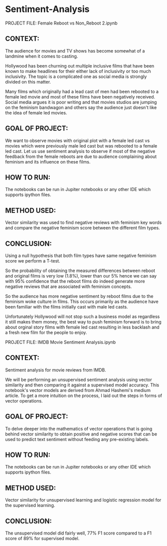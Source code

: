 # Sentiment-Analysis
PROJECT FILE: Female Reboot vs Non_Reboot 2.ipynb


## CONTEXT: 
The audience for movies and TV shows has become somewhat of a landmine when it comes to casting.

Hollywood has been churning out multiple inclusive films that have been known to make headlines for their either lack of inclusivity or too much inclusivity. The topic is a complicated one as social media is strongly divided on this matter.

Many films which originally had a lead cast of men had been rebooted to a female led movie and most of these films have been negatively received. Social media argues it is poor writing and that movies studios are jumping on the feminism bandwagon and others say the audience just doesn't like the idea of female led movies.

## GOAL OF PROJECT:
We want to observe movies with original plot with a female led cast vs movies which were previously male led cast but was rebooted to a female led cast.
Let us use sentiment analysis to observe if most of the negative feedback from the female reboots are due to audience complaining about feminism and its influence on these films.

## HOW TO RUN:
The notebooks can be run in Jupiter notebooks or any other IDE which supports ipython files.

## METHOD USED:
Vector similarity was used to find negative reviews with feminism key words and compare the negative feminism score between the different film types.

## CONCLUSION:
Using a null hypothesis that both film types have same negative feminism score we perform a T-test.

So the probability of obtaining the measured differences between reboot and original films is very low (1.8%), lower than our 5% hence we can say with 95% confidence that the reboot films do indeed generate more negative reviews that are associated with feminism concepts.

So the audience has more negative sentiment by reboot films due to the feminism woke culture in films. This occurs primarily as the audience have been familiar with the films initially cast with male led casts.

Unfortunately Hollywood will not stop such a business model as regardless it still makes them money, the best way to push feminism forward is to bring about orginal story films with female led cast resulting in less backlash and a fresh new film for the people to enjoy.

PROJECT FILE: IMDB Movie Sentiment Analysis.ipynb


## CONTEXT: 
Sentiment analysis for movie reviews from IMDB. 

We will be performing an unsupervised sentiment analysis using vector similarity and then comparing it against a supervised model accuracy. This notebook's vector models are derived from Ahmad Hashemi's medium article. To get a more intuition on the process, I laid out the steps in forms of vector operations.

## GOAL OF PROJECT:
To delve deeper into the mathematics of vector operations that is going behind vector similarity to obtain positive and negative scores that can be used to predict text sentiment without feeding any pre-existing labels.

## HOW TO RUN:
The notebooks can be run in Jupiter notebooks or any other IDE which supports ipython files.

## METHOD USED:
Vector similarity for unsupervised learning and logistic regression model for the supervised learning.

## CONCLUSION:
The unsupervised model did fairly well, 77% F1 score compared to a F1 score of 89% for supervised model.  



